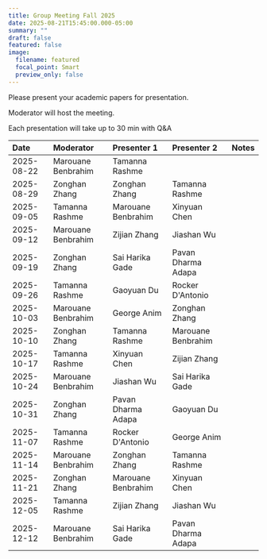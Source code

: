 ```yaml
---
title: Group Meeting Fall 2025
date: 2025-08-21T15:45:00.000-05:00
summary: ""
draft: false
featured: false
image:
  filename: featured
  focal_point: Smart
  preview_only: false
---
```

Please present your academic papers for presentation.

Moderator will host the meeting.

Each presentation will take up to 30 min with Q&A


| Date       | Moderator          | Presenter 1        | Presenter 2        | Notes   |
|:-----------|:-------------------|:-------------------|:-------------------|:--------|
| 2025-08-22 | Marouane Benbrahim      | Tamanna Rashme  |   |         |
| 2025-08-29 | Zonghan Zhang      | Zonghan Zhang      | Tamanna Rashme     |         |
| 2025-09-05 | Tamanna Rashme     | Marouane Benbrahim | Xinyuan Chen       |         |
| 2025-09-12 | Marouane Benbrahim | Zijian Zhang       | Jiashan Wu         |         |
| 2025-09-19 | Zonghan Zhang      | Sai Harika Gade    | Pavan Dharma Adapa |         |
| 2025-09-26 | Tamanna Rashme     | Gaoyuan Du         | Rocker D'Antonio   |         |
| 2025-10-03 | Marouane Benbrahim | George Anim             | Zonghan Zhang      |         |
| 2025-10-10 | Zonghan Zhang      | Tamanna Rashme     | Marouane Benbrahim |         |
| 2025-10-17 | Tamanna Rashme     | Xinyuan Chen       | Zijian Zhang       |         |
| 2025-10-24 | Marouane Benbrahim | Jiashan Wu         | Sai Harika Gade    |         |
| 2025-10-31 | Zonghan Zhang      | Pavan Dharma Adapa | Gaoyuan Du         |         |
| 2025-11-07 | Tamanna Rashme     | Rocker D'Antonio   | George Anim             |         |
| 2025-11-14 | Marouane Benbrahim | Zonghan Zhang      | Tamanna Rashme     |         |
| 2025-11-21 | Zonghan Zhang      | Marouane Benbrahim | Xinyuan Chen       |         |
| 2025-12-05 | Tamanna Rashme     | Zijian Zhang       | Jiashan Wu         |         |
| 2025-12-12 | Marouane Benbrahim | Sai Harika Gade    | Pavan Dharma Adapa |         |
